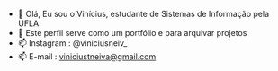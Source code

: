 - 👋 Olá, Eu sou o Vinícius, estudante de Sistemas de Informação pela UFLA
- 👀 Este perfil serve como um portfólio e para arquivar projetos
- 📫 Instagram : @viniciusneiv_
- 📫 E-mail : viniciustneiva@gmail.com

<!---
viniciustneiva/viniciustneiva is a ✨ special ✨ repository because its `README.md` (this file) appears on your GitHub profile.
You can click the Preview link to take a look at your changes.
--->
